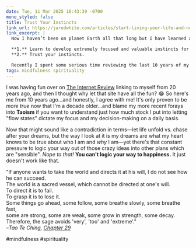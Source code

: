 ```yaml
---
date: Tue, 11 Mar 2025 16:43:39 -0700
mono_styled: false
title: Trust Your Instincts
link_url: https://jaredwhite.com/articles/start-living-your-life-and-not-somebody-elses
link_excerpt: |
  Now I haven’t been on planet Earth all that long but I have learned a few things along the way. I’ve observed there are a couple of key ingredients that successful individuals seem to have mastered: 

  **1.** Learn to develop extremely focused and valuable instincts for what you want to achieve in life and how to achieve it.  
  **2.** Trust your instincts.

  Recently I spent some serious time reviewing the last 10 years of my life, and I noticed a pattern. Every time things seemed to go sideways and my plans took months (or years) to get back on track, it was because, essentially, **I lost the nerve to go after my dreams.**
tags: mindfulness spirituality
---
```


I was having fun over on [The Internet Review](https://theinternet.review/2025/03/10/my-rah-rah-of-web-2.0-aged-poorly/) linking to myself from 20 years ago, and then I thought why let that site have all the fun? 😂 So here's me from 10 years ago…and honestly, I agree with me! It's only proven to be _more true_ now that I'm a decade older…and blame my more recent forays into **Taoism** if you want to understand just how much stock I put into letting "flow states" dictate my focus and my decision-making on a daily basis.

Now that might sound like a contradiction in terms—let life unfold vs. chase after your dreams, but the way I look at it is my dreams are what my heart knows to be true about who I am and _why_ I am—yet there's that constant pressure to logic your way out of those crazy ideas into other plans which are "sensible". _Nope to that!_ **You can't logic your way to happiness.** It just doesn't work like that.

"If anyone wants to take the world and directs it at his will, I do not see how he can succeed.  
The world is a sacred vessel, which cannot be directed at one's will.  
To direct it is to fail.  
To grasp it is to lose it.  
Some things go ahead, some follow, some breathe slowly, some breathe fast,  
some are strong, some are weak, some grow in strength, some decay.  
Therefore, the sage avoids 'very', 'too' and 'extreme'."  
–_Tao Te Ching, [Chapter 29](https://www.egreenway.com/taoism/ttclz29.htm)_

#mindfulness #spirituality
